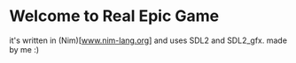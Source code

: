 Welcome to Real Epic Game
===
it's written in (Nim)[www.nim-lang.org] and uses SDL2 and SDL2_gfx. made by me :)